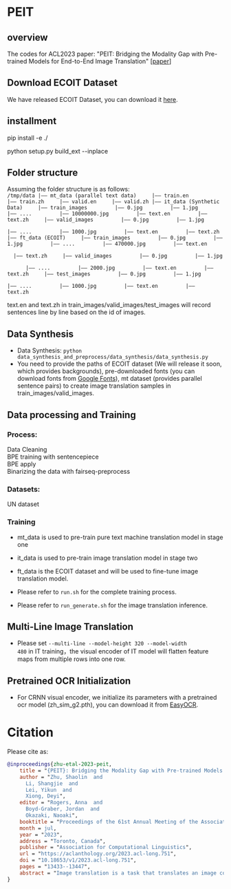 # PEIT 
## overview
The codes for ACL2023 paper: "PEIT: Bridging the Modality Gap with Pre-trained Models for End-to-End Image Translation" [[paper](https://aclanthology.org/2023.acl-long.751/)]
## Download ECOIT Dataset
We have released ECOIT Dataset, you can download it [here](https://pan.baidu.com/s/1UYSjSD6GUrt1tTqwgZlH0g?pwd=1fdg).
## installment
pip install -e ./

python setup.py build_ext --inplace
## Folder structure
Assuming the folder structure is as follows:  
<code>/tmp/data
|—— mt_data (parallel text data)
    |—— train.en
    |—— train.zh
    |—— valid.en
    |—— valid.zh
|—— it_data (Synthetic Data)
    |—— train_images
        |—— 0.jpg
        |—— 1.jpg
        |—— ....
        |—— 10000000.jpg
        |—— text.en
        |—— text.zh
    |—— valid_images
        |—— 0.jpg
        |—— 1.jpg
        |—— ....
        |—— 1000.jpg
        |—— text.en
        |—— text.zh
|—— ft_data (ECOIT)
    |—— train_images
        |—— 0.jpg
        |—— 1.jpg
        |—— ....
        |—— 470000.jpg
        |—— text.en
        |—— text.zh
    |—— valid_images
        |—— 0.jpg
        |—— 1.jpg
        |—— ....
        |—— 2000.jpg
        |—— text.en
        |—— text.zh
    |—— test_images
        |—— 0.jpg
        |—— 1.jpg
        |—— ....
        |—— 1000.jpg
        |—— text.en
        |—— text.zh</code>
    

text.en and text.zh in train_images/valid_images/test_images will record sentences line by line based on the id of images.
## Data Synthesis
- Data Synthesis: <code>python data_synthesis_and_preprocess/data_synthesis/data_synthesis.py</code> 
- You need to provide the paths of ECOIT dataset (We will release it soon, which provides backgrounds), pre-downloaded fonts (you can download fonts from [Google Fonts](https://fonts.google.com/)), mt dataset (provides parallel sentence pairs) to create image translation samples in train_images/valid_images.
## Data processing and Training
### Process:  
Data Cleaning  
BPE training with sentencepiece  
BPE apply  
Binarizing the data with fairseq-preprocess  
### Datasets:  
UN dataset

### Training
- mt_data is used to pre-train pure text machine translation model in stage one
- it_data is used to pre-train image translation model in stage two
- ft_data is the ECOIT dataset and will be used to fine-tune image translation model.

- Please refer to <code>run.sh</code> for the complete training process.
- Please refer to <code>run_generate.sh</code> for the image translation inference.

## Multi-Line Image Translation
- Please set <code>--multi-line --model-height 320 --model-width 480</code> in IT training，the visual encoder of IT model will flatten feature maps from multiple rows into one row.

## Pretrained OCR Initialization
- For CRNN visual encoder, we initialize its parameters with a pretrained ocr model (zh_sim_g2.pth), you can download it from [EasyOCR](https://github.com/JaidedAI/EasyOCR).

# Citation
Please cite as:
``` bibtex
@inproceedings{zhu-etal-2023-peit,
    title = "{PEIT}: Bridging the Modality Gap with Pre-trained Models for End-to-End Image Translation",
    author = "Zhu, Shaolin  and
      Li, Shangjie  and
      Lei, Yikun  and
      Xiong, Deyi",
    editor = "Rogers, Anna  and
      Boyd-Graber, Jordan  and
      Okazaki, Naoaki",
    booktitle = "Proceedings of the 61st Annual Meeting of the Association for Computational Linguistics (Volume 1: Long Papers)",
    month = jul,
    year = "2023",
    address = "Toronto, Canada",
    publisher = "Association for Computational Linguistics",
    url = "https://aclanthology.org/2023.acl-long.751",
    doi = "10.18653/v1/2023.acl-long.751",
    pages = "13433--13447",
    abstract = "Image translation is a task that translates an image containing text in the source language to the target language. One major challenge with image translation is the modality gap between visual text inputs and textual inputs/outputs of machine translation (MT). In this paper, we propose PEIT, an end-to-end image translation framework that bridges the modality gap with pre-trained models. It is composed of four essential components: a visual encoder, a shared encoder-decoder backbone network, a vision-text representation aligner equipped with the shared encoder and a cross-modal regularizer stacked over the shared decoder. Both the aligner and regularizer aim at reducing the modality gap. To train PEIT, we employ a two-stage pre-training strategy with an auxiliary MT task: (1) pre-training the MT model on the MT training data to initialize the shared encoder-decoder backbone network; and (2) pre-training PEIT with the aligner and regularizer on a synthesized dataset with rendered images containing text from the MT training data. In order to facilitate the evaluation of PEIT and promote research on image translation, we create a large-scale image translation corpus ECOIT containing 480K image-translation pairs via crowd-sourcing and manual post-editing from real-world images in the e-commerce domain. Experiments on the curated ECOIT benchmark dataset demonstrate that PEIT substantially outperforms both cascaded image translation systems (OCR+MT) and previous strong end-to-end image translation model, with fewer parameters and faster decoding speed.",
}
```


